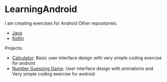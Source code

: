 # LearningAndroid 
I am creating exercises for Android Other repositories: 
- [Java](https://github.com/develooper1994/LearningJava)
- [Kotlin](https://github.com/develooper1994/LearningKotlin)

Projects:
- [Calculator](https://github.com/develooper1994/Calculator-Android): Basic user interface design with very simple coding exercise for android
- [Number Guessing Game](https://github.com/develooper1994/NumberGuessingGame-Android): User interface design with animations and Very simple coding exercise for android

